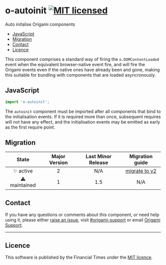# o-autoinit [![MIT licensed](https://img.shields.io/badge/license-MIT-blue.svg)](#licence)


Auto initalise Origami components

- [JavaScript](#javascript)
- [Migration](#migration)
- [Contact](#contact)
- [Licence](#licence)

This component comprises a standard way of firing the `o.DOMContentLoaded` event when the equivalent browser-native event fire, and will fire the Origami events even if the native ones have already been and gone, making this suitable for bundling with components that are loaded asyncronously.

## JavaScript

```javascript
import 'o-autoinit';
```

The `autoinit` component must be imported after all components that bind to the initialisation events. If it is required more than once, subsequent requires will not have any effect, and the initialisation events may be emitted as early as the first require point.

## Migration

State | Major Version | Last Minor Release | Migration guide |
:---: | :---: | :---: | :---:
✨ active | 2 | N/A  | [migrate to v2](MIGRATION.md#migrating-from-v1-to-v2) |
⚠ maintained | 1 | 1.5 | N/A |

## Contact

If you have any questions or comments about this component, or need help using it, please either [raise an issue](https://github.com/Financial-Times/o-autoinit/issues), visit [#origami-support](https://financialtimes.slack.com/messages/origami-support/) or email [Origami Support](mailto:origami-support@ft.com).

----

## Licence

This software is published by the Financial Times under the [MIT licence](http://opensource.org/licenses/MIT).
